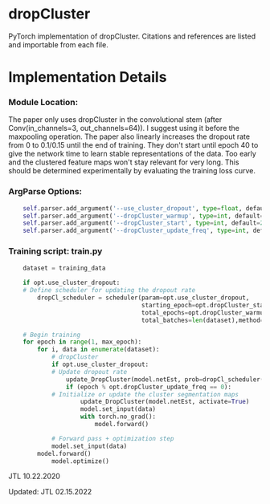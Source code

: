 # dropCluster
PyTorch implementation of dropCluster. Citations and references are listed and importable from each file.


# Implementation Details
### Module Location: 

The paper only uses dropCluster in the convolutional stem (after Conv(in_channels=3, out_channels=64)). I suggest using it before the maxpooling operation. The paper also linearly increases the dropout rate from 0 to 0.1/0.15 until the end of training. They don't start until epoch 40 to give the network time to learn stable representations of the data. Too early and the clustered feature maps won't stay relevant for very long. This should be determined experimentally by evaluating the training loss curve.


### ArgParse Options:
```python
    self.parser.add_argument('--use_cluster_dropout', type=float, default=False, help='use a cluster-wise dropout')
    self.parser.add_argument('--dropCluster_warmup', type=int, default=False, help='number of epochs to use to raise keep_prob from 0.0 to use_cluster_dropout (0.1)')
    self.parser.add_argument('--dropCluster_start', type=int, default=20, help='Training epoch to start implementing dropCluster')
    self.parser.add_argument('--dropCluster_update_freq', type=int, default=10, help='Number of epochs between updating the clusters')
```


### Training script: train.py
```python
    dataset = training_data
    
    if opt.use_cluster_dropout:
	# Define scheduler for updating the dropout rate
        dropCl_scheduler = scheduler(param=opt.use_cluster_dropout,
                                     starting_epoch=opt.dropCluster_start,
                                     total_epochs=opt.dropCluster_warmup,
                                     total_batches=len(dataset),method='linear')

    # Begin training
    for epoch in range(1, max_epoch):
        for i, data in enumerate(dataset):
            # dropCluster
            if opt.use_cluster_dropout:
	    	# Update dropout rate
                update_DropCluster(model.netEst, prob=dropCl_scheduler(epoch=epoch-1, batch=i))
                if (epoch % opt.dropCluster_update_freq == 0):
		    # Initialize or update the cluster segmentation maps
                    update_DropCluster(model.netEst, activate=True)
                    model.set_input(data)
                    with torch.no_grad():
                        model.forward()

            # Forward pass + optimization step
            model.set_input(data)
	    model.forward()
            model.optimize()
```

JTL 10.22.2020

Updated: JTL 02.15.2022

